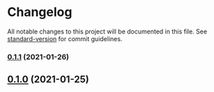 # Changelog

All notable changes to this project will be documented in this file. See [standard-version](https://github.com/conventional-changelog/standard-version) for commit guidelines.

### [0.1.1](https://github.com/raminjafary/workerman/compare/v0.1.0...v0.1.1) (2021-01-26)

## [0.1.0](https://github.com/raminjafary/workerman/compare/v0.1.1...v0.1.0) (2021-01-25)
